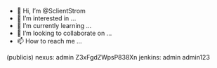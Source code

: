 - 👋 Hi, I’m @SclientStrom
- 👀 I’m interested in ...
- 🌱 I’m currently learning ...
- 💞️ I’m looking to collaborate on ...
- 📫 How to reach me ...

<!---
SclientStrom/SclientStrom is a ✨ special ✨ repository because its `README.md` (this file) appears on your GitHub profile.
You can click the Preview link to take a look at your changes.
--->

(publicis)
nexus:   admin  Z3xFgdZWpsP838Xn
jenkins: admin admin123
